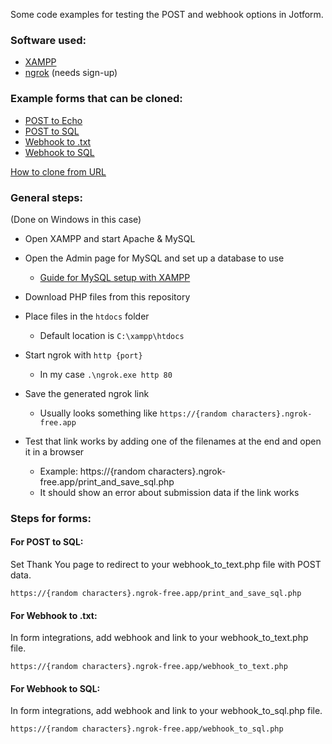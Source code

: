 
Some code examples for testing the POST and webhook options in Jotform.

### Software used:
- [XAMPP](https://www.apachefriends.org/download.html)
- [ngrok](https://ngrok.com/) (needs sign-up)


### Example forms that can be cloned:


- [POST to Echo](https://www.jotform.com/242423137119955)
- [POST to SQL](https://www.jotform.com/242422471288962)
- [Webhook to .txt](https://www.jotform.com/242423323923955)
- [Webhook to SQL](https://jotform.com/form/242424133952957)

[How to clone from URL](https://www.jotform.com/help/42-how-to-clone-an-existing-form-from-a-url/)

### General steps:
(Done on Windows in this case)

- Open XAMPP and start Apache & MySQL
- Open the Admin page for MySQL and set up a database to use
    - [Guide for MySQL setup with XAMPP](https://www.geeksforgeeks.org/how-to-create-a-new-database-in-phpmyadmin/)

- Download PHP files from this repository
- Place files in the `htdocs` folder
    - Default location is `C:\xampp\htdocs`

- Start ngrok with `http {port}`
    - In my case `.\ngrok.exe http 80`
- Save the generated ngrok link
    - Usually looks something like `https://{random characters}.ngrok-free.app`
- Test that link works by adding one of the filenames at the end and open it in a browser
    - Example: https://{random characters}.ngrok-free.app/print_and_save_sql.php
    - It should show an error about submission data if the link works

### Steps for forms:
#### For POST to SQL:
Set Thank You page to redirect to your webhook_to_text.php file with POST data.

    https://{random characters}.ngrok-free.app/print_and_save_sql.php

#### For Webhook to .txt:
In form integrations, add webhook and link to your webhook_to_text.php file.

    https://{random characters}.ngrok-free.app/webhook_to_text.php

#### For Webhook to SQL:
In form integrations, add webhook and link to your webhook_to_sql.php file.

    https://{random characters}.ngrok-free.app/webhook_to_sql.php